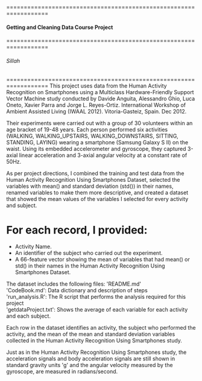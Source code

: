 ==================================================================
#### Getting and Cleaning Data Course Project
==================================================================
###### Sillah
==================================================================
This project uses data from the Human Activity Recognition on Smartphones using a Multiclass Hardware-Friendly Support Vector Machine study conducted by Davide Anguita, Alessandro Ghio, Luca Oneto, Xavier Parra and Jorge L. Reyes-Ortiz. International Workshop of Ambient Assisted Living (IWAAL 2012). Vitoria-Gasteiz, Spain. Dec 2012.  

Their experiments were carried out with a group of 30 volunteers within an age bracket of 19-48 years. Each person performed six activities (WALKING, WALKING_UPSTAIRS, WALKING_DOWNSTAIRS, SITTING, STANDING, LAYING) wearing a smartphone (Samsung Galaxy S II) on the waist. Using its embedded accelerometer and gyroscope, they captured 3-axial linear acceleration and 3-axial angular velocity at a constant rate of 50Hz.   

As per project directions, I combined the training and test data from the Human Activity Recognition Using Smartphones Dataset, selected the variables with mean() and standard deviation (std()) in their names, renamed variables to make them more descriptive, and created a dataset that showed the mean values of the variables I selected for every activity and subject.  

For each record, I provided:
======================================
- Activity Name.   
- An identifier of the subject who carried out the experiment.  
- A 66-feature vector showing the mean of variables that had mean() or std() in their names in the Human Activity Recognition Using Smartphones Dataset.   

The dataset includes the following files:
'README.md'  
'CodeBook.md':  Data dictionary and description of steps  
'run_analysis.R':  The R script that performs the analysis required for this project  
'getdataProject.txt': Shows the average of each variable for each activity and each subject.  

Each row in the dataset identifies an activity, the subject who performed the activity, and the mean of the mean and standard deviation variables collected in the Human Activity Recognition Using Smartphones study.  

Just as in the Human Activity Recognition Using Smartphones study, the acceleration signals and body acceleration signals are still shown in standard gravity units 'g' and the angular velocity measured by the gyroscope, are measured in radians/second. 
